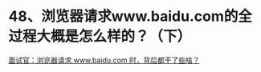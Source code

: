 # 48、浏览器请求www.baidu.com的全过程大概是怎么样的？（下）
[面试官：浏览器请求 www.baidu.com 时，背后都干了些啥？](https://mp.weixin.qq.com/s/rqa_YoBkkavJ12GAXZHTYA)
